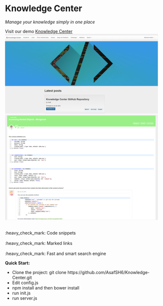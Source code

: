 # Knowledge Center
_Manage your knowledge simply in one place_

Visit our demo [Knowledge Center](https://knowledge-center.herokuapp.com/)
<img src="https://raw.githubusercontent.com/AsafSH6/Knowledge-Center/master/KnowledgeCenter%20home%20screen_.png">
<img src="https://raw.githubusercontent.com/AsafSH6/Knowledge-Center/master/KnowledgeCenter%20post%20example_.png">


<p>
<br>:heavy_check_mark: Code snippets</br>
<br>:heavy_check_mark: Marked links</br>
<br>:heavy_check_mark: Fast and smart search engine</br>
</p>


<p>
<b>Quick Start:</b>
<ul>
<li> Clone the project: git clone https://github.com/AsafSH6/Knowledge-Center.git</li>
<li> Edit config.js</li>
<li> npm install and then bower install</li>
<li> run init.js</li>
<li> run server.js</li>
</ul>
</p>

